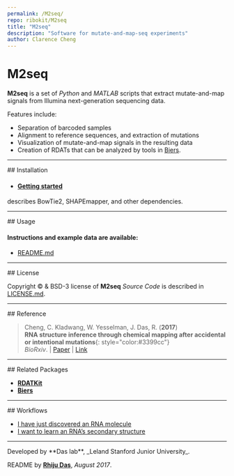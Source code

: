 ```yaml
---
permalink: /M2seq/
repo: ribokit/M2seq
title: "M2seq"
description: "Software for mutate-and-map-seq experiments"
author: Clarence Cheng
---
```



# M2seq

**M2seq** is a set of *Python* and *MATLAB* scripts that extract mutate-and-map signals from Illumina next-generation sequencing data.

Features include:

- Separation of barcoded samples
- Alignment to reference sequences, and extraction of mutations
- Visualization of mutate-and-map signals in the resulting data
- Creation of RDATs that can be analyzed by tools in [Biers](/Biers/).

<hr/>
## Installation

* #### [Getting started](https://github.com/ribokit/M2seq)
 describes BowTie2, SHAPEmapper, and other dependencies.

<hr/>
## Usage 

#### Instructions and example data are available: 

* [README.md](https://github.com/ribokit/M2seq)

<hr/>
## License

Copyright &copy; & BSD-3 license of **M2seq** _Source Code_ is described in [LICENSE.md](https://github.com/ribokit/M2seq/blob/master/LICENSE.md).

<hr/>
## Reference

>Cheng, C. Kladwang, W. Yesselman, J. Das, R. (**2017**)<br/>
>**RNA structure inference through chemical mapping after accidental or intentional mutations**{: style="color:#3399cc"}<br/>
>*BioRxiv*. | [Paper](https://doi.org/10.1101/169953) | [Link](https://doi.org/10.1101/169953)


<hr/>
## Related Packages

* [**RDATKit**](/RDATKit/)
* [**Biers**](/Biers/)

<hr/>
## Workflows

* [I have just discovered an RNA molecule](/workflows/from_scratch/)
* [I want to learn an RNA’s secondary structure](/workflows/2D_modeling/)

<hr/>
Developed by **Das lab**, _Leland Stanford Junior University_.

README by [**Rhiju Das**](https://daslab.stanford.edu/), *August 2017*.
